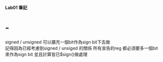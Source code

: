 #### Lab01 筆記
# - 
signed / unsigned 可以擴充一個bit作為sign bit下去做  
記得因為已經考慮到signed / unsiged 的關係 
所有宣告的reg 都必須要多一個bit來作為sign bit
並且計算皆已$sign()做處理
